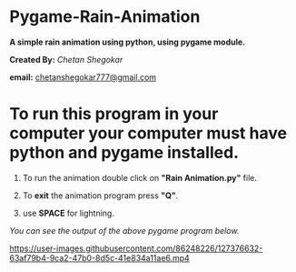 # Pygame-Rain-Animation

**A simple rain animation using python, using pygame module.**

**Created By:**
*Chetan Shegokar*

**email:**
chetanshegokar777@gmail.com

# To run this program in your computer your computer must have python and pygame installed.

1. To run the animation double click on **"Rain Animation.py"** file.

2. To **exit** the animation program press **"Q"**.

3. use **SPACE** for lightning.

*You can see the output of the above pygame program below.*

https://user-images.githubusercontent.com/86248226/127376632-63af79b4-9ca2-47b0-8d5c-41e834a11ae6.mp4


